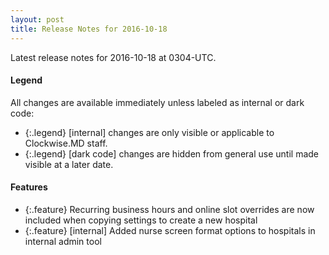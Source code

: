 ```yaml
---
layout: post
title: Release Notes for 2016-10-18
---
```


Latest release notes for 2016-10-18 at 0304-UTC.

<div class='legend' markdown='1'>

#### Legend

All changes are available immediately unless labeled as internal or dark code:

- {:.legend} [internal] changes are only visible or applicable to Clockwise.MD staff.
- {:.legend} [dark code] changes are hidden from general use until made visible at a later date.

</div>

<div class='features' markdown='1'>

#### Features

- {:.feature} Recurring business hours and online slot overrides are now included when copying settings to create a new hospital
- {:.feature} [internal] Added nurse screen format options to hospitals in internal admin tool

</div>

